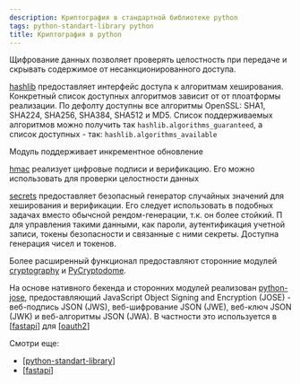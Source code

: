 ```yaml
---
description: Криптография в стандартной библиотеке python
tags: python-standart-library python
title: Криптография в python
---
```

Щифрование данных позволяет проверять целостность при передаче и скрывать содержимое от несанкционированного доступа.

[hashlib](https://docs.python.org/3/library/hashlib.html) предоставляет интерфейс доступа к алгоритмам хеширования. Конкретный список доступных алгоритмов зависит от от плоатформы реализации. По дефолту доступны все алгоритмы OpenSSL: SHA1, SHA224, SHA256, SHA384, SHA512 и MD5. Список поддерживаемых алгоритмов можно получить так `hashlib.algorithms_guaranteed`, а список доступных - так: `hashlib.algorithms_available`

Модуль поддерживает инкрементное обновление

[hmac](https://docs.python.org/3/library/hmac.html) реализует цифровые подписи и верификацию. Его можно использовать для проверки целостности данных

[secrets](https://docs.python.org/3/library/hmac.html) предоставляет безопасный генератор случайных значений для хеширования и верификации. Его следует использовать в подобных задачах вместо обычсной рендом-генерации, т.к. он более стойкий. П для управления такими данными, как пароли, аутентификация учетной записи, токены безопасности и связанные с ними секреты. Доступна генерация чисел и токенов.

Более расширенный функционал предоставляют сторонние модулей [cryptography](https://github.com/pyca/cryptography) и [PyCryptodome](https://github.com/Legrandin/pycryptodome).

На основе нативного бекенда и сторонних модулей реализован [python-jose](https://github.com/mpdavis/python-jose), предоставляющий JavaScript Object Signing and Encryption (JOSE) - веб-подпись JSON (JWS), веб-шифрование JSON (JWE), веб-ключ JSON (JWK) и веб-алгоритмы JSON (JWA). В частности это используется в [[fastapi]] для [[oauth2]]

Смотри еще:

- [[python-standart-library]]
- [[fastapi]]

[//begin]: # "Autogenerated link references for markdown compatibility"
[fastapi]: fastapi "Fastapi"
[oauth2]: oauth2 "OAuth2"
[python-standart-library]: ../lists/python-standart-library "Стандартная библиотека python и полезные ресурсы"
[fastapi]: fastapi "Fastapi"
[//end]: # "Autogenerated link references"